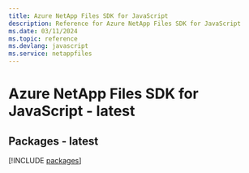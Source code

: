 ```yaml
---
title: Azure NetApp Files SDK for JavaScript
description: Reference for Azure NetApp Files SDK for JavaScript
ms.date: 03/11/2024
ms.topic: reference
ms.devlang: javascript
ms.service: netappfiles
---
```

# Azure NetApp Files SDK for JavaScript - latest
## Packages - latest
[!INCLUDE [packages](netapp-files-index.md)]